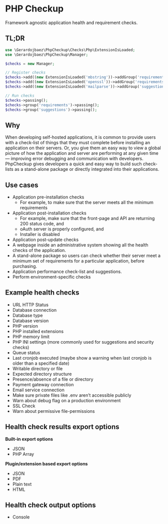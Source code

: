 # PHP Checkup

Framework agnostic application health and requirement checks.

## TL;DR

```php
use \Gerardojbaez\PhpCheckup\Checks\Php\ExtensionIsLoaded;
use \Gerardojbaez\PhpCheckup\Manager;

$checks = new Manager;

// Register checks
$checks->add((new ExtensionIsLoaded('mbstring'))->addGroup('requirements'));
$checks->add((new ExtensionIsLoaded('openssl'))->addGroup('requirements'));
$checks->add((new ExtensionIsLoaded('mailparse'))->addGroup('suggestions'));

// Run checks
$checks->passing();
$checks->group('requirements')->passing();
$checks->group('suggestions')->passing();
```

## Why

When developing self-hosted applications, it is common to provide users with a check-list of things that they must complete before installing an application on their servers. Or, you give them an easy way to view a global picture of how the application and server are performing at any given time — improving error debugging and communication with developers. PhpCheckup gives developers a quick and easy way to build such check-lists as a stand-alone package or directly integrated into their applications.

## Use cases
- Application pre-installation checks
    - For example, to make sure that the server meets all the minimum requirements
- Application post-installation checks
    - For example, make sure that the front-page and API are returning 200 status code, and
    - oAuth server is properly configured, and
    - Installer is disabled
- Application post-update checks
- A webpage inside an administrative system showing all the health checks of the application.
- A stand-alone package so users can check whether their server meet a minimum set of requirements for a particular application, before purchasing.
- Application performance check-list and suggestions.
- Perform environment-specific checks

## Example health checks
- URL HTTP Status
- Database connection
- Database type
- Database version
- PHP version
- PHP installed extensions
- PHP memory limit
- PHP INI settings (more commonly used for suggestions and security checks)
- Queue status
- Last cronjob executed (maybe show a warning when last cronjob is older than a specified date)
- Writable directory or file
- Expected directory structure
- Presence/absence of a file or directory
- Payment gateway connection
- Email service connection
- Make sure private files like .env aren’t accessible publicly
- Warn about debug flag on a production environment
- SSL Check
- Warn about permissive file-permissions

## Health check results export options

**Built-in export options**

- JSON
- PHP Array

**Plugin/extension based export options**

- JSON
- PDF
- Plain text
- HTML

## Health check output options
- Console

